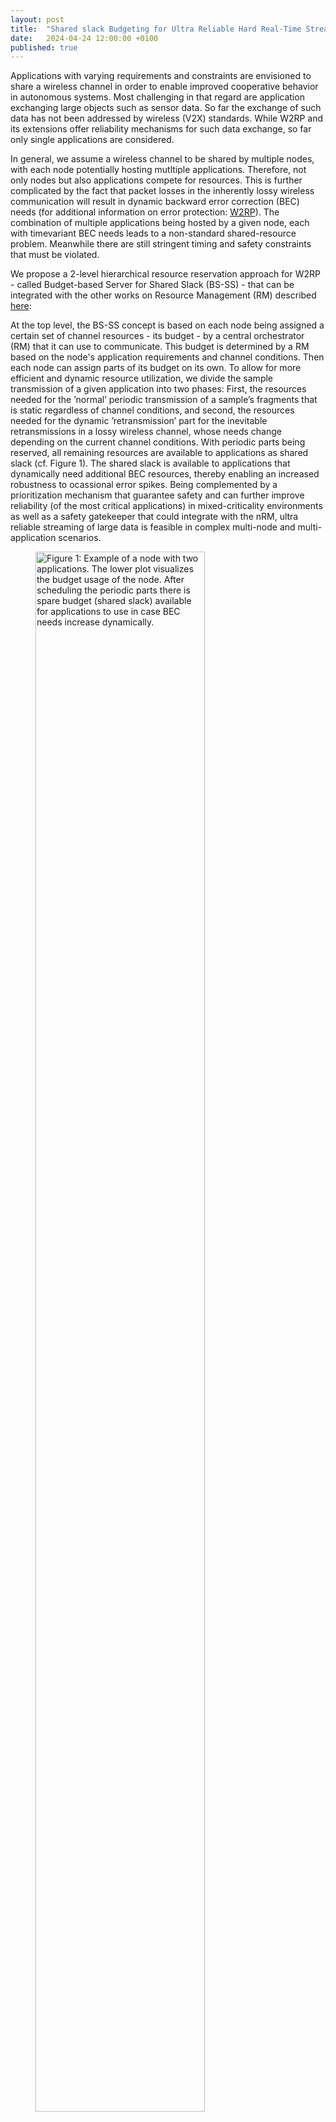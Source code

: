 ```yaml
---
layout: post
title:  "Shared slack Budgeting for Ultra Reliable Hard Real-Time Streaming"
date:   2024-04-24 12:00:00 +0100
published: true
---
```


Applications with varying requirements and constraints are envisioned to share a wireless channel in order to enable improved cooperative behavior in autonomous systems. Most challenging in that regard are application exchanging large objects such as sensor data. So far the exchange of such data has not been addressed by wireless (V2X) standards. While W2RP and its extensions offer reliability mechanisms for such data exchange, so far only single applications are considered.

In general, we assume a wireless channel to be shared by multiple nodes, with each node potentially hosting mutltiple applications. Therefore, not only nodes but also applications compete for resources. This is further complicated by the fact that packet losses in the inherently lossy wireless communication will result in dynamic backward error correction (BEC) needs (for additional information on error protection: [W2RP](https://ida-tubs.github.io/lotus/topics/01_error_correction/)). The combination of multiple applications being hosted by a given node, each with timevariant BEC needs leads to a non-standard shared-resource problem. Meanwhile there are still stringent timing and safety constraints that must be violated.

We propose a 2-level hierarchical resource reservation approach for W2RP - called Budget-based Server for Shared Slack (BS-SS) - that can be integrated with the other works on Resource Management (RM) described [here](https://ida-tubs.github.io/lotus/topics/03_resource_management/):

At the top level, the BS-SS concept is based on each node being assigned a certain set of channel resources - its budget - by a central orchestrator (RM) that it can use to communicate. This budget is determined by a RM based on the node's application requirements and channel conditions. Then each node can assign parts of its budget on its own. To allow for more efficient and dynamic resource utilization, we divide the sample transmission of a given application into two phases: First, the resources needed for the ’normal’ periodic transmission of a sample’s fragments that is static regardless of channel conditions, and second, the resources needed for the dynamic ’retransmission’ part for the inevitable retransmissions in a lossy wireless channel, whose needs change depending on the current channel conditions. With periodic parts being reserved, all remaining resources are available to applications as shared slack (cf. Figure 1). The shared slack is available to applications that dynamically need additional BEC resources, thereby enabling an increased robustness to ocassional error spikes. Being complemented by a prioritization mechanism that guarantee safety and can further improve reliability (of the most critical applications) in mixed-criticality environments as well as a safety gatekeeper that could integrate with the nRM, ultra reliable streaming of large data is feasible in complex multi-node and multi-application scenarios. 

<div class="figure">
<figure>
<img style="width:80%" src="{{site.baseurl}}/resource_management/figures/sharedSlack.png" alt="Figure 1: Example of a node with two applications. The lower plot visualizes the budget usage of the node. After scheduling the periodic parts there is spare budget (shared slack) available for applications to use in case BEC needs increase dynamically."/>
<figcaption>Figure 1: Example of a node with two applications. The lower plot visualizes the budget usage of the node. After scheduling the periodic parts there is spare budget (shared slack) available for applications to use in case BEC needs increase dynamically.</figcaption>
</figure>
</div>

Simulative evaluations have been performed to assess the effectiveness of BS-SS. Thereby, BS-SS has been compared to static configurations that assign each application a certain static slack based on the error rates at the time of issuing a request. It became apparent that this static slack was insufficient in offering robustness to occasional error spikes where as BS-SS as able to cope with these conditions without any applications experiencing deadline violations. While it would be possible to devise more conservative W2RP parameters that allow static slack configurations to cope with such spikes, the experiments showed a drastically worse resource reservation efficiency (cf. Figure 2). While BS-SS can dynamically reserve small chunks of shared slack that leads to near optimum resource reservation the conservative static configuration required huge overprovisioning in order to ensure that critical applications do not experience deadline violations. BS-SS would allow for that budget to be used by other low-criticality applications while still ensuring robustness to ocassional error spikes.

<div class="figure">
<figure>
<img style="width:80%" src="{{site.baseurl}}/resource_management/figures/channelUtilization.png" alt="Figure 2: Channel/Resource Reservations for different application classes for static and BS-SS policies. Static configurations require massive overprovisioning to reach similar robustness as the BS-SS. BS-SS in contrast reaches near optimum efficiency."/>
<figcaption>Figure 2: Channel/Resource Reservations for different application classes for static and BS-SS policies. Static configurations require massive overprovisioning to reach similar robustness as the BS-SS. BS-SS in contrast reaches near optimum efficiency..</figcaption>
</figure>
</div>

More details on BS-SS and further experiments can be found in the corresponding [paper]().